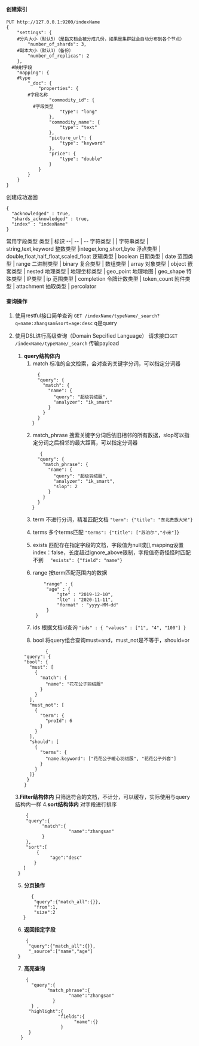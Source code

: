 #### 创建索引
```
PUT http://127.0.0.1:9200/indexName
{
	"settings": {
    #分片大小（默认5）（是指文档会被分成几份，如果是集群就会自动分布到各个节点）
		"number_of_shards": 3,
    #副本大小（默认1）（备份）
		"number_of_replicas": 2
	},
  #映射字段
	"mapping": {
    #type
		"_doc": {
			"properties": {
        #字段名称
				"commodity_id": {
          #字段类型
					"type": "long"
				},
				"commodity_name": {
					"type": "text"
				},
				"picture_url": {
					"type": "keyword"
				},
				"price": {
					"type": "double"
				}
			}
		}
	}
}
```
创建成功返回
```
{
  "acknowledged" : true,
  "shards_acknowledged" : true,
  "index" : "indexName"
}
```
常用字段类型
类型 | 标识
--| -- | --
字符类型  |   |
字符串类型  |  string,text,keyword
整数类型   |integer,long,short,byte
浮点类型   | double,float,half_float,scaled_float
逻辑类型   | boolean
日期类型   | date
范围类型   | range
二进制类型  |  binary
复合类型    |
数组类型 |   array
对象类型   | object
嵌套类型   | nested
地理类型    |
地理坐标类型  |  geo_point
地理地图   | geo_shape
特殊类型   |
IP类型 |   ip
范围类型  |  completion
令牌计数类型 |   token_count
附件类型   | attachment
抽取类型   | percolator

#### 查询操作
1. 使用restful接口简单查询
`GET /indexName/typeName/_search?q=name:zhangsan&sort=age:desc`
q是query
2. 使用DSL进行高级查询（Domain Sepcified Language）
   请求接口`GET /indexName/typeName/_search` 传输payload
     1. **query结构体内**
         1. match
         标准的全文检索，会对查询关键字分词，可以指定分词器
         ```
              {
              "query": {
                "match": {
                  "name": {
                    "query": "超级羽绒服",
                    "analyzer": "ik_smart"
                  }
                }
              }
            }
         ```
         2. match_phrase
         搜索关键字分词后依旧相邻的所有数据，slop可以指定分词之后相邻的最大距离，可以指定分词器
         ```
               {
              "query": {
                "match_phrase": {
                  "name": {
                    "query": "超级羽绒服",
                    "analyzer": "ik_smart",
                    "slop": 2
                  }
                }
              }
            }
         ```
         3. term
        不进行分词，精准匹配文档
            `"term": {"title": "东北贵族大米"}`
        4. terms
        多个terms匹配
        `"terms": {"title": ["苏泊尔","小米"]}`
        5. exists
        匹配存在指定字段的文档，字段值为null或[],mapping设置index：false，长度超过ignore_above限制，字段值奇奇怪怪时匹配不到
      `  "exists": {"field": "name"}`
        6. range
          按term匹配范围内的数据

            ```     {
                "range" : {
                 "age" : {
                     "gte" : "2019-12-10",
                     "lte" : "2020-11-11",
                     "format" : "yyyy-MM-dd"
                 }
             }
             ```
          7. ids
          根据文档id查询
        `
          "ids" : {
            "values" : ["1", "4", "100"]
        }
          `
          8. bool
          将query组合查询must=and，must_not是不等于，should=or
          ```
                  {
        "query": {
          "bool": {
            "must": [
              {
                "match": {
                  "name": "花花公子羽绒服"
                }
              }
            ],
            "must_not": [
              {
                "term": {
                  "proId": 6
                }
              }
            ],
            "should": [
              {
                "terms": {
                  "name.keyword": ["花花公子暖心羽绒服", "花花公子外套"]
                }
              }
            ]}
           }
          }
          ```

   3.**Filter结构体内**
   只筛选符合的文档，不计分，可以缓存，实际使用与query结构内一样
   4.**sort结构体内**
   对字段进行排序
   ```
       {
       "query":{
             "match":{
                       "name":"zhangsan"
             }
       },
       "sort":[
           {
                "age":"desc"
          }
      ]
    }
   ```
   5. **分页操作**
   ```
         {
          "query":{"match_all":{}},
          "from":1,
          "size":2
      }
   ```
   6. **返回指定字段**
   ```
       {
        "query":{"match_all":{}},
        "_source":["name","age"]
    }
   ```
   7. **高亮查询**
   ```
       {
         "query":{
               "match_phrase":{
                       "name":"zhangsan"
                 }
         } ,
        "highlight":{
                   "fields":{
                         "name":{}
                    }
        }
     }
   ```
